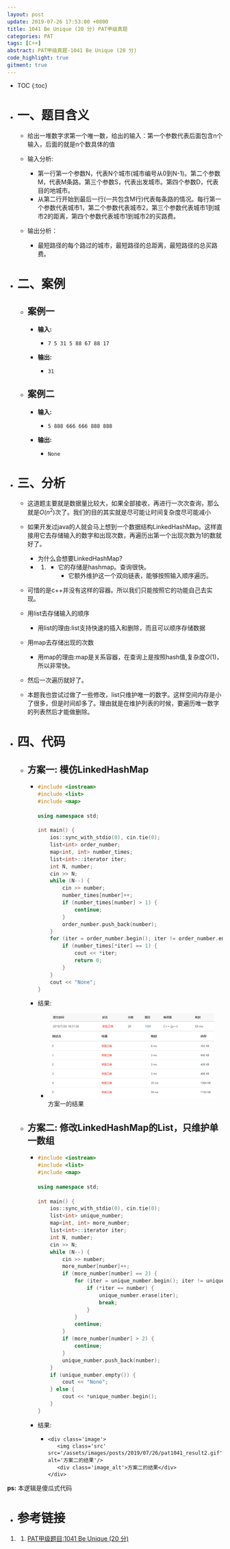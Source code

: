 ```yaml
---
layout: post
update: 2019-07-26 17:53:00 +0800
title: 1041 Be Unique (20 分) PAT甲级真题
categories: PAT
tags: [C++]
abstract: PAT甲级真题-1041 Be Unique (20 分)
code_highlight: true
gitment: true
---
```

* TOC
{:toc}
* # 一、题目含义

    * 给出一堆数字求第一个唯一数，给出的输入：第一个参数代表后面包含n个输入，后面的就是n个数具体的值
    * 输入分析:
    
        * 第一行第一个参数N，代表N个城市(城市编号从0到N-1)。第二个参数M，代表M条路。第三个参数S，代表出发城市。第四个参数D，代表目的地城市。
        * 从第二行开始到最后一行(一共包含M行)代表每条路的情况。每行第一个参数代表城市1，第二个参数代表城市2，第三个参数代表城市1到城市2的距离，第四个参数代表城市1到城市2的买路费。
    * 输出分析：
    
        * 最短路径的每个路过的城市，最短路径的总距离，最短路径的总买路费。
    
* # 二、案例
  
    * ## 案例一
        * **输入:**    
            *   ```none
                7 5 31 5 88 67 88 17
                ```
        * **输出:** 
            *   ```none
                31
                ```
    * ## 案例二
        * **输入:**    
            *   ```none
                5 888 666 666 888 888
                ```
        * **输出:** 
            *   ```none
                None
                ```
    
* # 三、分析
    * 这道题主要就是数据量比较大，如果全部接收，再进行一次次查询，那么就是$O(n^2)$次了。我们的目的其实就是尽可能让时间复杂度尽可能减小
    * 如果开发过java的人就会马上想到一个数据结构LinkedHashMap。这样直接用它去存储输入的数字和出现次数，再遍历出第一个出现次数为1的数就好了。
        * 为什么会想要LinkedHashMap?
        * 1. * 它的存储是hashmap。查询很快。
            	* 它额外维护这一个双向链表，能够按照输入顺序遍历。
    * 可惜的是c++并没有这样的容器。所以我们只能按照它的功能自己去实现。
    * 用list去存储输入的顺序
      
        * 用list的理由:list支持快速的插入和删除，而且可以顺序存储数据
    * 用map去存储出现的次数
      
        * 用map的理由:map是关系容器，在查询上是按照hash值,复杂度$O(1)$，所以非常快。
    * 然后一次遍历就好了。
    * 本题我也尝试过做了一些修改，list只维护唯一的数字。这样空间内存是小了很多，但是时间却多了。理由就是在维护列表的时候，要遍历唯一数字的列表然后才能做删除。
    
* # 四、代码
  
    *   ## 方案一: 模仿LinkedHashMap
        *   ```cpp
            #include <iostream>
            #include <list>
            #include <map>
            
            using namespace std;
            
            int main() {
                ios::sync_with_stdio(0), cin.tie(0);
                list<int> order_number;
                map<int, int> number_times;
                list<int>::iterator iter;
                int N, number;
                cin >> N;
                while (N--) {
                    cin >> number;
                    number_times[number]++;
                    if (number_times[number] > 1) {
                        continue;
                    }
                    order_number.push_back(number);
                }
                for (iter = order_number.begin(); iter != order_number.end(); iter++) {
                    if (number_times[*iter] == 1) {
                        cout << *iter;
                        return 0;
                    }
                }
                cout << "None";
            }
            ```
            
        *   结果:
            *   <div class='image'>
                    <img class='src' src='/assets/images/posts/2019/07/26/pat1041_result1.gif' alt='方案一的结果'/>
                    <div class='image_alt'>方案一的结果</div>
                </div>
        
    *   ## 方案二: 修改LinkedHashMap的List，只维护单一数组
    	*   ```cpp
    	    #include <iostream>
    	    #include <list>
    	    #include <map>
    
    	    using namespace std;
    
    	    int main() {
    	        ios::sync_with_stdio(0), cin.tie(0);
    	        list<int> unique_number;
    	        map<int, int> more_number;
    	        list<int>::iterator iter;
    	        int N, number;
    	        cin >> N;
    	        while (N--) {
    	            cin >> number;
    	            more_number[number]++;
    	            if (more_number[number] == 2) {
    	                for (iter = unique_number.begin(); iter != unique_number.end(); iter++) {
    	                    if (*iter == number) {
    	                        unique_number.erase(iter);
    	                        break;
    	                    }
    	                }
    	                continue;
    	            }
    	            if (more_number[number] > 2) {
    	                continue;
    	            }
    	            unique_number.push_back(number);
    	        }
    	        if (unique_number.empty()) {
    	            cout << "None";
    	        } else {
    	            cout << *unique_number.begin();
    	        }
    	    }
    	    ```
    	    
        * 结果:
        	*     <div class='image'>
                     <img class='src' src='/assets/images/posts/2019/07/26/pat1041_result2.gif' alt='方案二的结果'/>
                     <div class='image_alt'>方案二的结果</div>
                  </div>

**ps:** 本逻辑是傻瓜式代码

* # 参考链接

1. 1. [PAT甲级题目:1041 Be Unique (20 分)](https://pintia.cn/problem-sets/994805342720868352/problems/994805444361437184)
